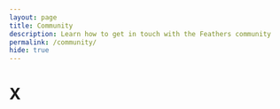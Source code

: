 ```yaml
---
layout: page
title: Community
description: Learn how to get in touch with the Feathers community
permalink: /community/
hide: true
---
```


# X
